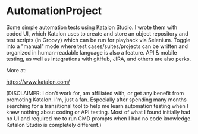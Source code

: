 # AutomationProject

Some simple automation tests using Katalon Studio. I wrote them with coded UI, which Katalon uses to create and store an object repository and test scripts (in Groovy) which can be run for playback via Selenium. Toggle into a "manual" mode where test cases/suites/projects can be written and organized in human-readable language is also a feature. API & mobile testing, as well as integrations with gitHub, JIRA, and others are also perks. 

More at:

https://www.katalon.com/ 

(DISCLAIMER: I don't work for, am affiliated with, or get any benefit from promoting Katalon. I'm, just a fan. Especially after spending many months searching for a transitional tool to help me learn automation testing when I knew nothing about coding or API testing. Most of what I found initially had no UI and required me to run CMD prompts when I had no code knowledge. Katalon Studio is completely different.)
